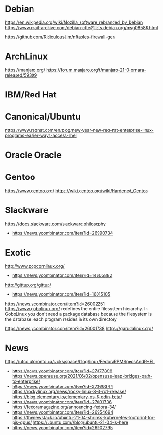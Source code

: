 # Debian
https://en.wikipedia.org/wiki/Mozilla_software_rebranded_by_Debian
https://www.mail-archive.com/debian-ctte@lists.debian.org/msg08586.html

https://github.com/RidiculousJim/nftables-firewall-gen

# ArchLinux
https://manjaro.org/
https://forum.manjaro.org/t/manjaro-21-0-ornara-released/59399

# IBM/Red Hat

# Canonical/Ubuntu
https://www.redhat.com/en/blog/new-year-new-red-hat-enterprise-linux-programs-easier-ways-access-rhel

# Oracle Oracle

# Gentoo
https://www.gentoo.org/
https://wiki.gentoo.org/wiki/Hardened_Gentoo

# Slackware
https://docs.slackware.com/slackware:philosophy
* https://news.ycombinator.com/item?id=26990734

# Exotic
http://www.popcornlinux.org/
* https://news.ycombinator.com/item?id=14605882

http://gittup.org/gittup/
* https://news.ycombinator.com/item?id=16015105

https://news.ycombinator.com/item?id=26002251 https://www.gobolinux.org/
 redefines the entire filesystem hierarchy.
 In GoboLinux you don't need a package database because
 the filesystem is the database: each program resides in its own directory

https://news.ycombinator.com/item?id=26001738 https://garudalinux.org/

# News
https://utcc.utoronto.ca/~cks/space/blog/linux/FedoraRPMSpecsAndRHEL
* https://news.ycombinator.com/item?id=27377398
https://news.opensuse.org/2021/06/02/opensuse-leap-bridges-path-to-enterprise/
* https://news.ycombinator.com/item?id=27369344
https://rockylinux.org/news/rocky-linux-8-3-rc1-release/
https://blog.elementary.io/elementary-os-6-odin-beta/
* https://news.ycombinator.com/item?id=27001736
https://fedoramagazine.org/announcing-fedora-34/
* https://news.ycombinator.com/item?id=26954694
https://thenewstack.io/ubuntu-21-04-shrinks-kubernetes-footprint-for-pis-gpus/
https://ubuntu.com//blog/ubuntu-21-04-is-here
* https://news.ycombinator.com/item?id=26902795